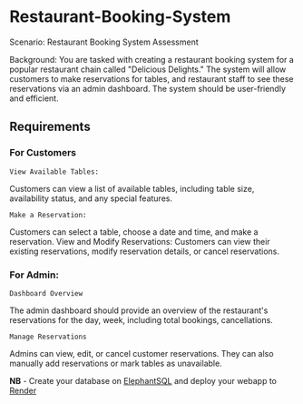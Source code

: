 # Restaurant-Booking-System

Scenario: Restaurant Booking System Assessment

Background: You are tasked with creating a restaurant booking system for a popular restaurant chain called "Delicious Delights." The system will allow customers to make reservations for tables, and restaurant staff to see these reservations via an admin dashboard. The system should be user-friendly and efficient.


## Requirements



### For Customers 

`View Available Tables:`

Customers can view a list of available tables, including table size, availability status, and any special features.

`Make a Reservation:`

Customers can select a table, choose a date and time, and make a reservation. View and Modify Reservations: Customers can view their existing reservations, modify reservation details, or cancel reservations.

### For Admin:

`Dashboard Overview`

The admin dashboard should provide an overview of the restaurant's reservations for the day, week, including total bookings, cancellations. 

`Manage Reservations`

Admins can view, edit, or cancel customer reservations. 
They can also manually add reservations or mark tables as unavailable.

**NB** - Create your database on [ElephantSQL](https://customer.elephantsql.com/login) and deploy your webapp to [Render](https://render.com/)



